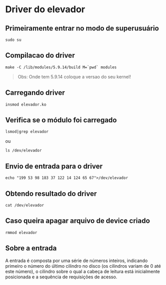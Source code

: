 # Driver do elevador

## Primeiramente entrar no modo de superusuário
```shell
sudo su
```

## Compilacao do driver
```shell
make -C /lib/modules/5.9.14/build M=`pwd` modules
```
> Obs: Onde tem 5.9.14 coloque a versao do seu kernel!

## Carregando driver
```shell
insmod elevador.ko
```
## Verifica se o módulo foi carregado
```shell
lsmod|grep elevador
```
ou
```shell
ls /dev/elevador
```

## Envio de entrada para o driver
```shell
echo "199 53 98 183 37 122 14 124 65 67">/dev/elevador
```
## Obtendo resultado do driver
```shell
cat /dev/elevador
```
## Caso queira apagar arquivo de device criado
```shell
rmmod elevador
```
## Sobre a entrada
A entrada é composta por uma série de números inteiros, indicando primeiro o número do último cilindro no disco (os cilindros variam de 0 até este número), o cilindro sobre o qual a cabeça de leitura está inicialmente posicionada e a sequência de requisições de acesso.
